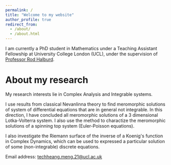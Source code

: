 ```yaml
---
permalink: /
title: "Welcome to my website"
author_profile: true
redirect_from: 
  - /about/
  - /about.html
---
```


I am currently a PhD student in Mathematics under a Teaching Assistant Fellowship at University College London (UCL), under the supervision of [Professor Rod Halburd](https://www.ucl.ac.uk/~ucahrha/).

About my research
======
My research interests lie in Complex Analysis and Integrable systems. 

I use results from classical Nevanlinna theory to find meromorphic solutions of system of differential equations that are in general not integrable. In this direction, I have concluded all meromorphic solutions of a 3 dimensional Lotka-Volterra system. I also use the method to charactize the meromorphic solutions of a spinning top system (Euler-Poisson equations).

I also investigate the Riemann surface of the inverse of a Koenig's function in Complex Dynamics, which can be used to expressed a particular solution of some (non-integrable) discrete equations.

Email address: techheang.meng.21@ucl.ac.uk


